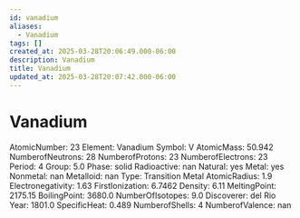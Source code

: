 ```yaml
---
id: vanadium
aliases:
  - Vanadium
tags: []
created_at: 2025-03-28T20:06:49.000-06:00
description: Vanadium
title: Vanadium
updated_at: 2025-03-28T20:07:42.000-06:00
---
```


# Vanadium
AtomicNumber: 23
Element: Vanadium
Symbol: V
AtomicMass: 50.942
NumberofNeutrons: 28
NumberofProtons: 23
NumberofElectrons: 23
Period: 4
Group: 5.0
Phase: solid
Radioactive: nan
Natural: yes
Metal: yes
Nonmetal: nan
Metalloid: nan
Type: Transition Metal
AtomicRadius: 1.9
Electronegativity: 1.63
FirstIonization: 6.7462
Density: 6.11
MeltingPoint: 2175.15
BoilingPoint: 3680.0
NumberOfIsotopes: 9.0
Discoverer:    del Rio
Year: 1801.0
SpecificHeat: 0.489
NumberofShells: 4
NumberofValence: nan
